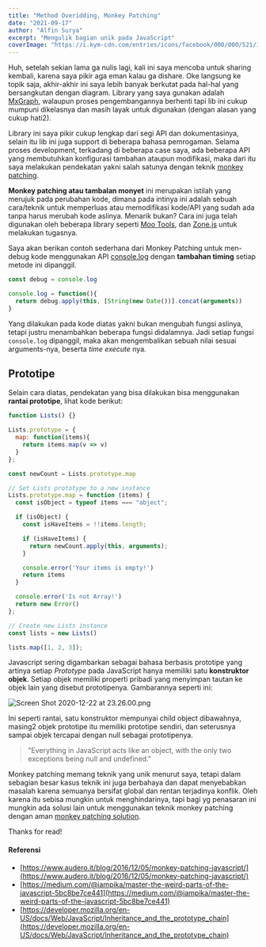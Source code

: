 ```yaml
---
title: "Method Overidding, Monkey Patching"
date: "2021-09-17"
author: "Alfin Surya"
excerpt: "Mengulik bagian unik pada JavaScript"
coverImage: "https://i.kym-cdn.com/entries/icons/facebook/000/000/521/13809242.b4f8cba9.1200x1200o.60dc4f38b621.jpg"
---
```


Huh, setelah sekian lama ga nulis lagi, kali ini saya mencoba untuk sharing kembali, karena saya pikir aga eman kalau ga dishare.    Oke langsung ke topik saja, akhir-akhir ini saya lebih banyak berkutat pada hal-hal yang bersangkutan dengan diagram. Library yang saya gunakan adalah [MxGraph](https://jgraph.github.io/mxgraph/), walaupun proses pengembangannya berhenti tapi lib ini cukup mumpuni dikelasnya dan masih layak untuk digunakan (dengan alasan yang cukup hati2). 

Library ini saya pikir cukup lengkap dari segi API dan dokumentasinya, selain itu lib ini juga support di beberapa bahasa pemrogaman. Selama proses development, terkadang di beberapa case saya, ada beberapa API yang membutuhkan konfigurasi tambahan ataupun modifikasi, maka dari itu saya melakukan pendekatan yakni salah satunya dengan teknik [monkey patching](https://en.wikipedia.org/wiki/Monkey_patch).

**Monkey patching atau tambalan monyet** ini merupakan istilah yang merujuk pada perubahan kode, dimana pada intinya ini adalah sebuah cara/teknik untuk memperluas atau memodifikasi kode/API yang sudah ada tanpa harus merubah kode aslinya. Menarik bukan? Cara ini juga telah digunakan oleh beberapa library seperti [Moo Tools](https://github.com/mootools/mootools-core), dan [Zone.js](https://medium.com/reverse-engineering-angular/angular-deep-dive-zone-js-how-does-it-monkey-patches-various-apis-9cc1c7fcc321) untuk melakukan tugasnya.

Saya akan berikan contoh sederhana dari Monkey Patching untuk men-debug kode menggunakan API [console.log](https://developer.mozilla.org/en-US/docs/Web/API/console/log) dengan **tambahan timing** setiap metode ini dipanggil. 

```js
const debug = console.log

console.log = function(){
  return debug.apply(this, [String(new Date())].concat(arguments))
}
```
Yang dilakukan pada kode diatas yakni bukan mengubah fungsi aslinya, tetapi justru menambahkan beberapa fungsi didalamnya.
Jadi setiap fungsi `console.log` dipanggil, maka akan mengembalikan sebuah nilai sesuai arguments-nya, beserta *time execute* nya. 

## Prototipe
Selain cara diatas, pendekatan yang bisa dilakukan bisa menggunakan **rantai prototipe**, lihat kode berikut:

```js
function Lists() {}

Lists.prototype = {
  map: function(items){
    return items.map(v => v)
  }
};

const newCount = Lists.prototype.map

// Set Lists prototype to a new instance 
Lists.prototype.map = function (items) {
  const isObject = typeof items === "object";

  if (isObject) {
    const isHaveItems = !!items.length;

    if (isHaveItems) {
      return newCount.apply(this, arguments);
    } 

    console.error('Your items is empty!')
    return items
  }

  console.error('Is not Array!')
  return new Error()
};

// Create new Lists instance
const lists = new Lists() 

lists.map([1, 2, 3]);
```
Javascript sering digambarkan sebagai bahasa berbasis prototipe yang artinya setiap *Prototype* pada JavaScript hanya memiliki satu **konstruktor objek**. Setiap objek memiliki properti pribadi yang menyimpan tautan ke objek lain yang disebut prototipenya. Gambarannya seperti ini:

![Screen Shot 2020-12-22 at 23.26.00.png](https://mathiasbynens.be/_img/js-engines/anchor-prototype-chain.svg)

Ini seperti rantai, satu konstruktor mempunyai child object dibawahnya, masing2 objek prototipe itu memiliki prototipe sendiri, dan seterusnya sampai objek tercapai dengan null sebagai prototipenya. 

>"Everything in JavaScript acts like an object, with the only two exceptions being null and undefined."

Monkey patching memang teknik yang unik menurut saya, tetapi dalam sebagian besar kasus teknik ini juga berbahaya dan dapat menyebabkan masalah karena semuanya bersifat global dan rentan terjadinya konflik. Oleh karena itu sebisa mungkin untuk menghindarinya, tapi bagi yg penasaran ini mungkin ada solusi lain untuk menggunakan teknik monkey patching dengan aman [monkey patching solution](https://dev.to/lionelrowe/comment/1i1k1). 

Thanks for read!

#### Referensi
- [https://www.audero.it/blog/2016/12/05/monkey-patching-javascript/](https://www.audero.it/blog/2016/12/05/monkey-patching-javascript/)
- [https://medium.com/@iampika/master-the-weird-parts-of-the-javascript-5bc8be7ce441](https://medium.com/@iampika/master-the-weird-parts-of-the-javascript-5bc8be7ce441)
- [https://developer.mozilla.org/en-US/docs/Web/JavaScript/Inheritance_and_the_prototype_chain](https://developer.mozilla.org/en-US/docs/Web/JavaScript/Inheritance_and_the_prototype_chain)